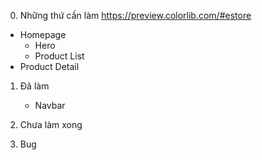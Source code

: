 0. Những thứ cần làm
https://preview.colorlib.com/#estore
- Homepage
    - Hero
    - Product List
- Product Detail

1. Đã làm
    - Navbar

2. Chưa làm xong

3. Bug